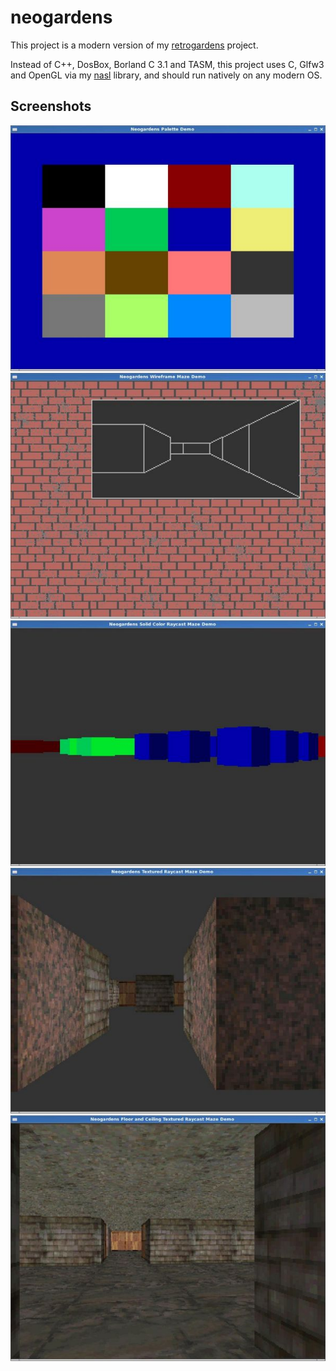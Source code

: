 # neogardens

This project is a modern version of my [retrogardens][retrogardens] project.

Instead of C++, DosBox, Borland C 3.1 and TASM, this project uses C, Glfw3 and OpenGL via my [nasl][nasl] library, and should run natively on any modern OS.

## Screenshots

![Neogardens Palette Demo][1pal]
![Neogardens Wireframe Maze Demo][2maze]
![Neogardens Solid Color Raycast Maze Demo][4rays]
![Neogardens Textured Raycast Maze Demo][5rayt]
![Neogardens Floor and Ceiling Textured Raycast Maze Demo][6rayf]


[nasl]: https://github.com/jacmoe/nasl "Nasl is Not A Sixteen Bit Library"
[retrogardens]: https://github.com/jacmoe/retrogardens "retrogardens"
[1pal]: https://github.com/jacmoe/neogardens/raw/master/1pal.jpg "Neogardens Palette Demo"
[2maze]: https://github.com/jacmoe/neogardens/raw/master/2maze.jpg "Neogardens Wireframe Maze Demo"
[4rays]: https://github.com/jacmoe/neogardens/raw/master/4rays.jpg "Neogardens Solid Color Raycast Maze Demo"
[5rayt]: https://github.com/jacmoe/neogardens/raw/master/5rayt.jpg "Neogardens Textured Raycast Maze Demo"
[6rayf]: https://github.com/jacmoe/neogardens/raw/master/6rayf.jpg "Neogardens Floor and Ceiling Textured Raycast Maze Demo"
